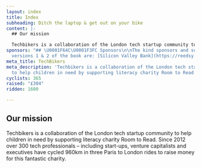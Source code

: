 ```yaml
---
layout: index
title: Index
subheading: Ditch the laptop & get out on your bike
content: |-
  ## Our mission

  Techbikers is a collaboration of the London tech startup community to help children in need by supporting literacy charity Room to Read. Since 2012 over 300 tech professionals – including start-ups, venture capitalists and executives have cycled 960km in three Paris to London rides to raise money for this fantastic charity.
sponsors: "## \U0001F64C\U0001F3FC Sponsors\n\nThe kind sponsors and supporters for
  versions 1 & 2 of the book are: [Silicon Valley Bank](https://reedsy.com)"
meta_title: TechBikers
meta_description: 'Techbikers is a collaboration of the London tech startup community
  to help children in need by supporting literacy charity Room to Read. '
cyclists: 365
raised: "£304"
ridden: 1600

---
```

## Our mission

Techbikers is a collaboration of the London tech startup community to help children in need by supporting literacy charity Room to Read. Since 2012 over 300 tech professionals – including start-ups, venture capitalists and executives have cycled 960km in three Paris to London rides to raise money for this fantastic charity.